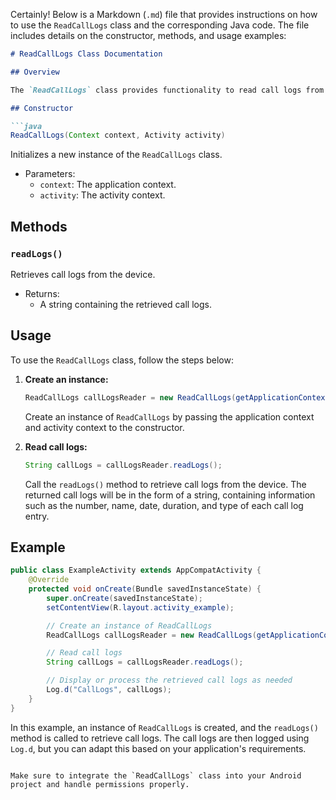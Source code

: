 Certainly! Below is a Markdown (`.md`) file that provides instructions on how to use the `ReadCallLogs` class and the corresponding Java code. The file includes details on the constructor, methods, and usage examples:

```markdown
# ReadCallLogs Class Documentation

## Overview

The `ReadCallLogs` class provides functionality to read call logs from the device. It allows you to retrieve information about incoming and outgoing calls, including the phone number, contact name, call duration, call type, and call date.

## Constructor

```java
ReadCallLogs(Context context, Activity activity)
```

Initializes a new instance of the `ReadCallLogs` class.

- Parameters:
  - `context`: The application context.
  - `activity`: The activity context.

## Methods

### `readLogs()`

Retrieves call logs from the device.

- Returns:
  - A string containing the retrieved call logs.

## Usage

To use the `ReadCallLogs` class, follow the steps below:

1. **Create an instance:**

    ```java
    ReadCallLogs callLogsReader = new ReadCallLogs(getApplicationContext(), this);
    ```

    Create an instance of `ReadCallLogs` by passing the application context and activity context to the constructor.

2. **Read call logs:**

    ```java
    String callLogs = callLogsReader.readLogs();
    ```

    Call the `readLogs()` method to retrieve call logs from the device. The returned call logs will be in the form of a string, containing information such as the number, name, date, duration, and type of each call log entry.

## Example

```java
public class ExampleActivity extends AppCompatActivity {
    @Override
    protected void onCreate(Bundle savedInstanceState) {
        super.onCreate(savedInstanceState);
        setContentView(R.layout.activity_example);

        // Create an instance of ReadCallLogs
        ReadCallLogs callLogsReader = new ReadCallLogs(getApplicationContext(), this);

        // Read call logs
        String callLogs = callLogsReader.readLogs();

        // Display or process the retrieved call logs as needed
        Log.d("CallLogs", callLogs);
    }
}
```

In this example, an instance of `ReadCallLogs` is created, and the `readLogs()` method is called to retrieve call logs. The call logs are then logged using `Log.d`, but you can adapt this based on your application's requirements.
```

Make sure to integrate the `ReadCallLogs` class into your Android project and handle permissions properly.